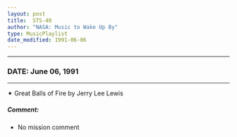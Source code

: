 ```yaml
---
layout: post
title:  STS-40
author: "NASA: Music to Wake Up By"
type: MusicPlaylist
date_modified: 1991-06-06
---
```


----
### DATE: June 06, 1991
----
✦ Great Balls of Fire by Jerry Lee Lewis

##### Comment:
* No mission comment
